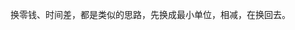 <!-- date and tags in the next two lines
2017-05-03 17:35:34 +0800
numbers, number notations
-->

换零钱、时间差，都是类似的思路，先换成最小单位，相减，在换回去。
